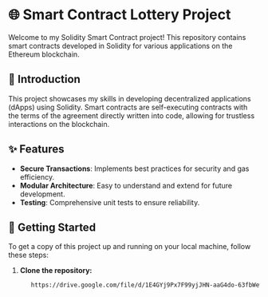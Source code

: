 # 🌐 Smart Contract Lottery Project

Welcome to my Solidity Smart Contract project! This repository contains smart contracts developed in Solidity for various applications on the Ethereum blockchain.

## 📝 Introduction

This project showcases my skills in developing decentralized applications (dApps) using Solidity. Smart contracts are self-executing contracts with the terms of the agreement directly written into code, allowing for trustless interactions on the blockchain.

## ✨ Features

- **Secure Transactions**: Implements best practices for security and gas efficiency.
- **Modular Architecture**: Easy to understand and extend for future development.
- **Testing**: Comprehensive unit tests to ensure reliability.

## 📖 Getting Started

To get a copy of this project up and running on your local machine, follow these steps:

1. **Clone the repository:**

   ```bash
      https://drive.google.com/file/d/1E4GYj9Px7F99yjJHN-aaG4do-63fbWew/view?usp=sharing  
